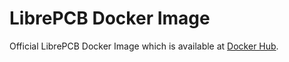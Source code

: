 # LibrePCB Docker Image

Official LibrePCB Docker Image which is available at [Docker Hub](https://hub.docker.com/r/librepcb/librepcb/).
